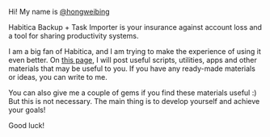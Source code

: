 Hi! My name is [@hongweibing](https://habitica.com/profile/d5edea78-6f44-43d6-83ef-fc9da1cbcae2) 

Habitica Backup + Task Importer is your insurance against account loss and a tool for sharing productivity systems.

I am a big fan of Habitica, and I am trying to make the experience of using it even better. On [this page](https://storm-girdle-c18.notion.site/Useful-tools-for-Habitica-26486e08ea8a80f791bbd192356d3c6c), I will post useful scripts, utilities, apps and other materials that may be useful to you. If you have any ready-made materials or ideas, you can write to me.

You can also give me a couple of gems if you find these materials useful :) But this is not necessary. The main thing is to develop yourself and achieve your goals! 

Good luck!
